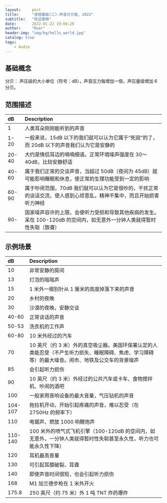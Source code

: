 ```yaml
---
layout:     post
title:      "音频基础(二)-声音分贝值, 2022"
subtitle:   "欢迎使用"
date:       2022-01-22 19:04:20
author:     "Ruer"
header-img: "img/bg/hello_world.jpg"
catalog: true
tags:
    - Audio
---
```


## 基础概念

分贝： 声压级的大小单位（符号：dB），声音压力每增加一倍，声压量级增加 6 分贝。

## 范围描述

| dB | Description |
| :-- | :-- |
| 1       | 人类耳朵刚刚能听到的声音 |
| 1-20    | 一般来说，15dB 以下的我们就可以认为它属于“死寂”的了，而 20dB 以下的声音我们认为它是安静的 |
| 20-40   | 大约是情侣耳边的喃喃细语。正常环境噪声强度在 30～40dB，比较安静舒适 |
| 40-60   | 属于我们正常的交谈声音，当超过 50dB（夜间为 45dB）就可能影响睡眠和休息，使正常的生理功能受到一定的影响 |
| 60-90   | 属于吵闹范围，70dB 我们就可以认为它是很吵的，干扰正常的谈话交流，使人感到心烦意乱，精神不集中，而且开始损害听力神经 |
| 90-     | 国家噪声容许的上限，会使听力受损和导致其他疾病的发生。呆在 100-120dB 的空间内，如无意外一分钟人类就得暂时性失聪（致聋） |

## 示例场景

| dB | Description |
| :-- | :-- |
| 10      | 非常安静的房间 |
| 13      | 灯泡的嗡嗡声 |
| 15      | 1 米外一根别针从 1 厘米的高度掉落下来的声音 |
| 20      | 乡村的夜晚 |
| 30      | 沙漠的夜晚，安静交谈 |
| 40-60   | 正常谈话的声音 |
| 50-53   | 洗衣机的工作声 |
| 60-80   | 10 米外经过的汽车 |
| 70      | 10 英尺（约 3 米）外的真空吸尘器。美国环保署认定的人类能忍受（不产生听力损失、睡眠障碍、焦虑、学习障碍等）的最大噪音。闹市、地铁及公交车的背景噪声 |
| 85      | 会引起听力损伤 |
| 90      | 10 英尺（约 3 米）外经过的公共汽车或卡车、食物搅拌机、吵闹的酒吧 |
| 100     | 一般家用音响设备的最大音量，气压钻机的声音 |
| 104-107 | 拖拉机开动，开始引起疼痛的声音，难以忍受（在 2750Hz 的频率下） |
| 110     | 电锯声、燃放 1000 响鞭炮声 |
| 110-140 | 100 米外的喷气式飞机引擎（100-120dB 的空间内，如无意外，一分钟人类就得暂时性失聪甚至永久性，听力也可能永久性下降） |
| 120     | 耳机最高音量 |
| 130     | 可引起耳膜破裂、耳聋 |
| 140     | 即使声音时间很短，也会引起听力损伤 |
| 168     | M1 加兰德步枪在 1 米外开火 |
| 175.8   | 250 英尺（约 75 米）外 1 吨 TNT 炸药爆炸 |
